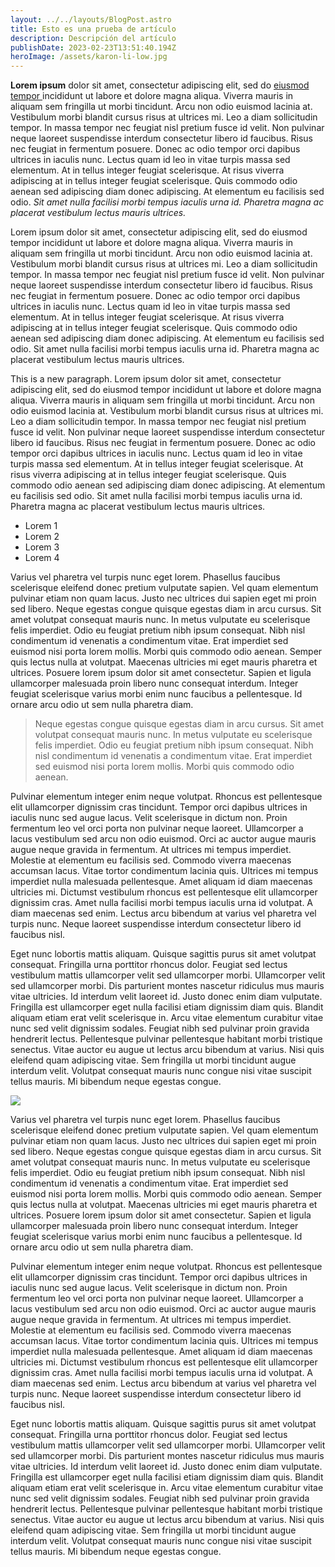 ```yaml
---
layout: ../../layouts/BlogPost.astro
title: Esto es una prueba de artículo
description: Descripción del artículo
publishDate: 2023-02-23T13:51:40.194Z
heroImage: /assets/karon-li-low.jpg
---
```

**Lorem ipsum** dolor sit amet, consectetur adipiscing elit, sed do [eiusmod tempor ](https://www.ecosia.org/)incididunt ut labore et dolore magna aliqua. Viverra mauris in aliquam sem fringilla ut morbi tincidunt. Arcu non odio euismod lacinia at. Vestibulum morbi blandit cursus risus at ultrices mi. Leo a diam sollicitudin tempor. In massa tempor nec feugiat nisl pretium fusce id velit. Non pulvinar neque laoreet suspendisse interdum consectetur libero id faucibus. Risus nec feugiat in fermentum posuere. Donec ac odio tempor orci dapibus ultrices in iaculis nunc. Lectus quam id leo in vitae turpis massa sed elementum. At in tellus integer feugiat scelerisque. At risus viverra adipiscing at in tellus integer feugiat scelerisque. Quis commodo odio aenean sed adipiscing diam donec adipiscing. At elementum eu facilisis sed odio. *Sit amet nulla facilisi morbi tempus iaculis urna id. Pharetra magna ac placerat vestibulum lectus mauris ultrices.*

Lorem ipsum dolor sit amet, consectetur adipiscing elit, sed do eiusmod tempor incididunt ut labore et dolore magna aliqua. Viverra mauris in aliquam sem fringilla ut morbi tincidunt. Arcu non odio euismod lacinia at. Vestibulum morbi blandit cursus risus at ultrices mi. Leo a diam sollicitudin tempor. In massa tempor nec feugiat nisl pretium fusce id velit. Non pulvinar neque laoreet suspendisse interdum consectetur libero id faucibus. Risus nec feugiat in fermentum posuere. Donec ac odio tempor orci dapibus ultrices in iaculis nunc. Lectus quam id leo in vitae turpis massa sed elementum. At in tellus integer feugiat scelerisque. At risus viverra adipiscing at in tellus integer feugiat scelerisque. Quis commodo odio aenean sed adipiscing diam donec adipiscing. At elementum eu facilisis sed odio. Sit amet nulla facilisi morbi tempus iaculis urna id. Pharetra magna ac placerat vestibulum lectus mauris ultrices.

This is a new paragraph. Lorem ipsum dolor sit amet, consectetur adipiscing elit, sed do eiusmod tempor incididunt ut labore et dolore magna aliqua. Viverra mauris in aliquam sem fringilla ut morbi tincidunt. Arcu non odio euismod lacinia at. Vestibulum morbi blandit cursus risus at ultrices mi. Leo a diam sollicitudin tempor. In massa tempor nec feugiat nisl pretium fusce id velit. Non pulvinar neque laoreet suspendisse interdum consectetur libero id faucibus. Risus nec feugiat in fermentum posuere. Donec ac odio tempor orci dapibus ultrices in iaculis nunc. Lectus quam id leo in vitae turpis massa sed elementum. At in tellus integer feugiat scelerisque. At risus viverra adipiscing at in tellus integer feugiat scelerisque. Quis commodo odio aenean sed adipiscing diam donec adipiscing. At elementum eu facilisis sed odio. Sit amet nulla facilisi morbi tempus iaculis urna id. Pharetra magna ac placerat vestibulum lectus mauris ultrices.

* Lorem 1
* Lorem 2
* Lorem 3
* Lorem 4

Varius vel pharetra vel turpis nunc eget lorem. Phasellus faucibus scelerisque eleifend donec pretium vulputate sapien. Vel quam elementum pulvinar etiam non quam lacus. Justo nec ultrices dui sapien eget mi proin sed libero. Neque egestas congue quisque egestas diam in arcu cursus. Sit amet volutpat consequat mauris nunc. In metus vulputate eu scelerisque felis imperdiet. Odio eu feugiat pretium nibh ipsum consequat. Nibh nisl condimentum id venenatis a condimentum vitae. Erat imperdiet sed euismod nisi porta lorem mollis. Morbi quis commodo odio aenean. Semper quis lectus nulla at volutpat. Maecenas ultricies mi eget mauris pharetra et ultrices. Posuere lorem ipsum dolor sit amet consectetur. Sapien et ligula ullamcorper malesuada proin libero nunc consequat interdum. Integer feugiat scelerisque varius morbi enim nunc faucibus a pellentesque. Id ornare arcu odio ut sem nulla pharetra diam.

> Neque egestas congue quisque egestas diam in arcu cursus. Sit amet volutpat consequat mauris nunc. In metus vulputate eu scelerisque felis imperdiet. Odio eu feugiat pretium nibh ipsum consequat. Nibh nisl condimentum id venenatis a condimentum vitae. Erat imperdiet sed euismod nisi porta lorem mollis. Morbi quis commodo odio aenean.

Pulvinar elementum integer enim neque volutpat. Rhoncus est pellentesque elit ullamcorper dignissim cras tincidunt. Tempor orci dapibus ultrices in iaculis nunc sed augue lacus. Velit scelerisque in dictum non. Proin fermentum leo vel orci porta non pulvinar neque laoreet. Ullamcorper a lacus vestibulum sed arcu non odio euismod. Orci ac auctor augue mauris augue neque gravida in fermentum. At ultrices mi tempus imperdiet. Molestie at elementum eu facilisis sed. Commodo viverra maecenas accumsan lacus. Vitae tortor condimentum lacinia quis. Ultrices mi tempus imperdiet nulla malesuada pellentesque. Amet aliquam id diam maecenas ultricies mi. Dictumst vestibulum rhoncus est pellentesque elit ullamcorper dignissim cras. Amet nulla facilisi morbi tempus iaculis urna id volutpat. A diam maecenas sed enim. Lectus arcu bibendum at varius vel pharetra vel turpis nunc. Neque laoreet suspendisse interdum consectetur libero id faucibus nisl.

Eget nunc lobortis mattis aliquam. Quisque sagittis purus sit amet volutpat consequat. Fringilla urna porttitor rhoncus dolor. Feugiat sed lectus vestibulum mattis ullamcorper velit sed ullamcorper morbi. Ullamcorper velit sed ullamcorper morbi. Dis parturient montes nascetur ridiculus mus mauris vitae ultricies. Id interdum velit laoreet id. Justo donec enim diam vulputate. Fringilla est ullamcorper eget nulla facilisi etiam dignissim diam quis. Blandit aliquam etiam erat velit scelerisque in. Arcu vitae elementum curabitur vitae nunc sed velit dignissim sodales. Feugiat nibh sed pulvinar proin gravida hendrerit lectus. Pellentesque pulvinar pellentesque habitant morbi tristique senectus. Vitae auctor eu augue ut lectus arcu bibendum at varius. Nisi quis eleifend quam adipiscing vitae. Sem fringilla ut morbi tincidunt augue interdum velit. Volutpat consequat mauris nunc congue nisi vitae suscipit tellus mauris. Mi bibendum neque egestas congue.

![](/assets/karon-li-low.jpg)

Varius vel pharetra vel turpis nunc eget lorem. Phasellus faucibus scelerisque eleifend donec pretium vulputate sapien. Vel quam elementum pulvinar etiam non quam lacus. Justo nec ultrices dui sapien eget mi proin sed libero. Neque egestas congue quisque egestas diam in arcu cursus. Sit amet volutpat consequat mauris nunc. In metus vulputate eu scelerisque felis imperdiet. Odio eu feugiat pretium nibh ipsum consequat. Nibh nisl condimentum id venenatis a condimentum vitae. Erat imperdiet sed euismod nisi porta lorem mollis. Morbi quis commodo odio aenean. Semper quis lectus nulla at volutpat. Maecenas ultricies mi eget mauris pharetra et ultrices. Posuere lorem ipsum dolor sit amet consectetur. Sapien et ligula ullamcorper malesuada proin libero nunc consequat interdum. Integer feugiat scelerisque varius morbi enim nunc faucibus a pellentesque. Id ornare arcu odio ut sem nulla pharetra diam.

Pulvinar elementum integer enim neque volutpat. Rhoncus est pellentesque elit ullamcorper dignissim cras tincidunt. Tempor orci dapibus ultrices in iaculis nunc sed augue lacus. Velit scelerisque in dictum non. Proin fermentum leo vel orci porta non pulvinar neque laoreet. Ullamcorper a lacus vestibulum sed arcu non odio euismod. Orci ac auctor augue mauris augue neque gravida in fermentum. At ultrices mi tempus imperdiet. Molestie at elementum eu facilisis sed. Commodo viverra maecenas accumsan lacus. Vitae tortor condimentum lacinia quis. Ultrices mi tempus imperdiet nulla malesuada pellentesque. Amet aliquam id diam maecenas ultricies mi. Dictumst vestibulum rhoncus est pellentesque elit ullamcorper dignissim cras. Amet nulla facilisi morbi tempus iaculis urna id volutpat. A diam maecenas sed enim. Lectus arcu bibendum at varius vel pharetra vel turpis nunc. Neque laoreet suspendisse interdum consectetur libero id faucibus nisl.

Eget nunc lobortis mattis aliquam. Quisque sagittis purus sit amet volutpat consequat. Fringilla urna porttitor rhoncus dolor. Feugiat sed lectus vestibulum mattis ullamcorper velit sed ullamcorper morbi. Ullamcorper velit sed ullamcorper morbi. Dis parturient montes nascetur ridiculus mus mauris vitae ultricies. Id interdum velit laoreet id. Justo donec enim diam vulputate. Fringilla est ullamcorper eget nulla facilisi etiam dignissim diam quis. Blandit aliquam etiam erat velit scelerisque in. Arcu vitae elementum curabitur vitae nunc sed velit dignissim sodales. Feugiat nibh sed pulvinar proin gravida hendrerit lectus. Pellentesque pulvinar pellentesque habitant morbi tristique senectus. Vitae auctor eu augue ut lectus arcu bibendum at varius. Nisi quis eleifend quam adipiscing vitae. Sem fringilla ut morbi tincidunt augue interdum velit. Volutpat consequat mauris nunc congue nisi vitae suscipit tellus mauris. Mi bibendum neque egestas congue.